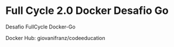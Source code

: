 # Full Cycle 2.0 Docker Desafio Go

Desafio FullCycle Docker-Go

Docker Hub: giovanifranz/codeeducation